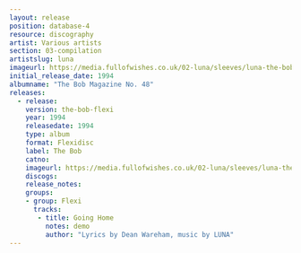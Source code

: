 ```yaml
---
layout: release
position: database-4
resource: discography
artist: Various artists
section: 03-compilation
artistslug: luna
imageurl: https://media.fullofwishes.co.uk/02-luna/sleeves/luna-the-bob-48.jpg
initial_release_date: 1994
albumname: "The Bob Magazine No. 48"
releases:
  - release:
    version: the-bob-flexi
    year: 1994
    releasedate: 1994
    type: album
    format: Flexidisc
    label: The Bob
    catno:
    imageurl: https://media.fullofwishes.co.uk/02-luna/sleeves/luna-the-bob-48.jpg
    discogs:
    release_notes:
    groups:
    - group: Flexi
      tracks:
       - title: Going Home
         notes: demo
         author: "Lyrics by Dean Wareham, music by LUNA"
---
```

